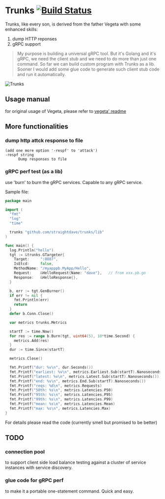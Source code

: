 # Trunks [![Build Status](https://travis-ci.org/straightdave/trunks.svg?branch=master)](https://travis-ci.org/straightdave/trunks)

Trunks, like every son, is derived from the father Vegeta with some enhanced skills:
1. dump HTTP reponses
2. gRPC support

>My purpose is building a universal gRPC tool. But it's Golang and it's gRPC, we need the client stub and we need to do more than just one command. So far we can build custom program with Trunks as a lib. Sooner I would add some glue code to generate such client stub code and run it automatically.

![Trunks](http://images2.wikia.nocookie.net/__cb20100725123520/dragonballfanon/images/5/52/Future_Trunks_SSJ2.jpg)

## Usage manual

for original usage of Vegeta, please refer to [vegeta' readme](https://github.com/tsenart/vegeta/blob/master/README.md)

## More functionalities

### dump http attck response to file
```console
(add one more option '-respf' to 'attack')
-respf string
      Dump responses to file
```

### gRPC perf test (as a lib)

use 'burn' to burn the gRPC services. Capable to any gRPC service.

Sample file:
```go
package main

import (
  "fmt"
  "log"
  "time"

  trunks "github.com/straightdave/trunks/lib"
)

func main() {
  log.Println("hello")
  tgt := &trunks.GTargeter{
    Target:     ":8087",
    IsEtcd:     false,
    MethodName: "/myapppb.MyApp/Hello",
    Request:    &HelloRequest{Name: "dave"},   // from xxx.pb.go
    Response:   &HelloResponse{},
  }

  b, err := tgt.GenBurner()
  if err != nil {
    fmt.Println(err)
    return
  }
  defer b.Conn.Close()

  var metrics trunks.Metrics

  startT := time.Now()
  for res := range b.Burn(tgt, uint64(5), 10*time.Second) {
    metrics.Add(res)
  }
  dur := time.Since(startT)

  metrics.Close()

  fmt.Printf("dur: %v\n", dur.Seconds())
  fmt.Printf("earliest: %v\n", metrics.Earliest.Sub(startT).Nanoseconds())
  fmt.Printf("latest: %v\n", metrics.Latest.Sub(startT).Nanoseconds())
  fmt.Printf("end: %v\n", metrics.End.Sub(startT).Nanoseconds())
  fmt.Printf("reqs: %d\n", metrics.Requests)
  fmt.Printf("50th: %s\n", metrics.Latencies.P50)
  fmt.Printf("95th: %s\n", metrics.Latencies.P95)
  fmt.Printf("99th: %s\n", metrics.Latencies.P99)
  fmt.Printf("mean: %s\n", metrics.Latencies.Mean)
  fmt.Printf("max: %s\n", metrics.Latencies.Max)
}
```

For details please read the code (currently smell but promised to be better)

## TODO

### connection pool
to support client side load balance testing against a cluster of service instances with service discovery.

### glue code for gRPC perf
to make it a portable one-statement command. Quick and easy.
